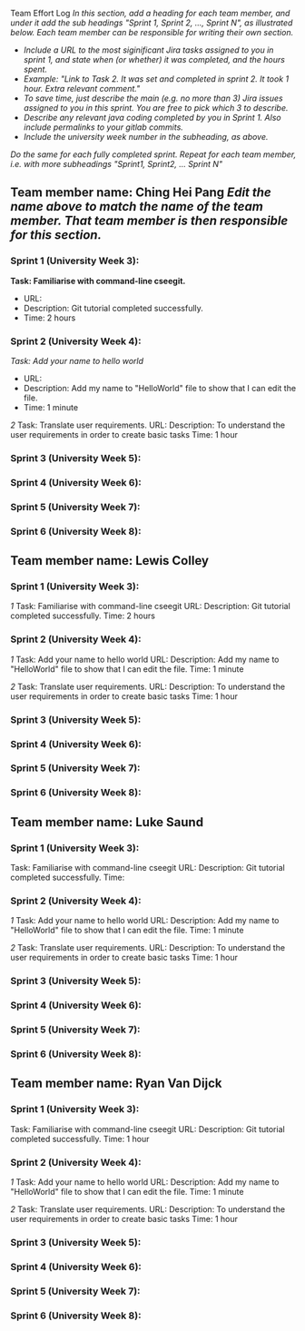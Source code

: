 Team Effort Log
*In this section, add a heading for each team member, and under it add the sub headings "Sprint 1, Sprint 2, ..., Sprint N", as illustrated below.  Each team member can be responsible for writing their own section.*
* *Include a URL to the most siginificant Jira tasks assigned to you in sprint 1, and state when (or whether) it was completed, and the hours spent.*
* *Example: "Link to Task 2.  It was set and completed in sprint 2.  It took 1 hour.  Extra relevant comment."*
* *To save time, just describe the main (e.g. no more than 3) Jira issues assigned to you in this sprint. You are free to pick which 3 to describe.*
* *Describe any relevant java coding completed by you in Sprint 1.  Also include permalinks to your gitlab commits.*
* *Include the university week number in the subheading, as above.*

*Do the same for each fully completed sprint.*
*Repeat for each team member, i.e. with more subheadings "Sprint1, Sprint2, ... Sprint N"*

## Team member name: Ching Hei Pang  *Edit the name above to match the name of the team member.  That team member is then responsible for this section.*

###  Sprint 1 (University Week 3):

**Task: Familiarise with command-line cseegit.** 
* URL:
* Description: Git tutorial completed successfully. 
* Time: 2 hours

###  Sprint 2 (University Week 4):


*Task: Add your name to hello world*
*  URL:
*  Description:  Add my name to "HelloWorld" file to show that I can edit the file.
*  Time: 1 minute

*2*
Task: Translate user requirements.
URL:
Description:  To understand the user requirements in order to create basic tasks
Time: 1 hour

###  Sprint 3 (University Week 5):
###  Sprint 4 (University Week 6):
###  Sprint 5 (University Week 7):
###  Sprint 6 (University Week 8):

## Team member name:  Lewis Colley

###  Sprint 1 (University Week 3):

*1*
Task: Familiarise with command-line cseegit
URL:
Description: Git tutorial completed successfully. 
Time: 2 hours

###  Sprint 2 (University Week 4):

*1*
Task: Add your name to hello world
URL:
Description:  Add my name to "HelloWorld" file to show that I can edit the file.
Time: 1 minute

*2*
Task: Translate user requirements.
URL:
Description:  To understand the user requirements in order to create basic tasks
Time: 1 hour
###  Sprint 3 (University Week 5):
###  Sprint 4 (University Week 6):
###  Sprint 5 (University Week 7):
###  Sprint 6 (University Week 8):



## Team member name:  Luke Saund

###  Sprint 1 (University Week 3):

Task: Familiarise with command-line cseegit
URL:
Description: Git tutorial completed successfully. 
Time:

###  Sprint 2 (University Week 4):

*1*
Task: Add your name to hello world
URL:
Description:  Add my name to "HelloWorld" file to show that I can edit the file.
Time: 1 minute

*2*
Task: Translate user requirements.
URL:
Description:  To understand the user requirements in order to create basic tasks
Time: 1 hour

###  Sprint 3 (University Week 5):
###  Sprint 4 (University Week 6):
###  Sprint 5 (University Week 7):
###  Sprint 6 (University Week 8):


## Team member name:  Ryan Van Dijck

###  Sprint 1 (University Week 3):

Task: Familiarise with command-line cseegit
URL:
Description: Git tutorial completed successfully. 
Time: 1 hour

###  Sprint 2 (University Week 4):

*1*
Task: Add your name to hello world
URL:
Description:  Add my name to "HelloWorld" file to show that I can edit the file.
Time: 1 minute

*2*
Task: Translate user requirements.
URL:
Description:  To understand the user requirements in order to create basic tasks
Time: 1 hour

###  Sprint 3 (University Week 5):
###  Sprint 4 (University Week 6):
###  Sprint 5 (University Week 7):
###  Sprint 6 (University Week 8):
